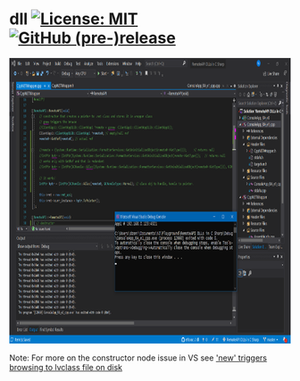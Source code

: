 # dll [![License: MIT](https://img.shields.io/badge/License-MIT-blue.svg)](https://github.com/etfovac/dll/blob/master/LICENSE.md) [![GitHub (pre-)release](https://img.shields.io/badge/releases--yellow.svg)](https://github.com/etfovac/dll/releases)


<img src="./graphics/CppNETWrapperUsesGetRef.png" alt="CppNETWrapperUsesGetRef" width="900" height="512">  

Note: For more on the constructor node issue in VS see <a href="https://github.com/etfovac/dll/issues/2#issue-673036198">'new' triggers browsing to lvclass file on disk</a>

